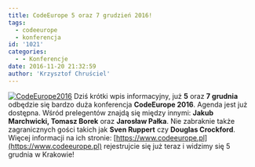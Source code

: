 ```yaml
---
title: CodeEurope 5 oraz 7 grudzień 2016!
tags:
  - codeeurope
  - konferencja
id: '1021'
categories:
  - - Konferencje
date: 2016-11-20 21:32:59
author: 'Krzysztof Chruściel'
---
```


[![CodeEurope2016](http://codecouple.pl/wp-content/uploads/2016/11/CodeEurope2016.jpg)](http://codecouple.pl/wp-content/uploads/2016/11/CodeEurope2016.jpg) Dziś krótki wpis informacyjny, już **5** oraz **7 grudnia** odbędzie się bardzo duża konferencja **CodeEurope 2016**. Agenda jest już dostępna. Wśród prelegentów znajdą się między innymi: **Jakub** **Marchwicki, Tomasz Borek** oraz **Jarosław Pałka**. Nie zabraknie także zagranicznych gości takich jak **Sven Ruppert** czy **Douglas Crockford**. Więcej informacji na ich stronie: [https://www.codeeurope.pl](https://www.codeeurope.pl) rejestrujcie się już teraz i widzimy się 5 grudnia w Krakowie!